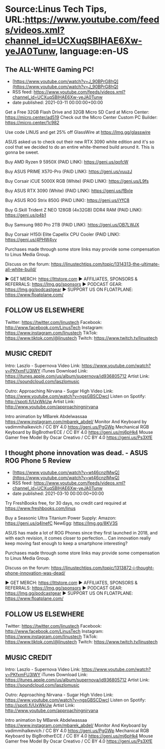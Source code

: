 # Source:Linus Tech Tips, URL:https://www.youtube.com/feeds/videos.xml?channel_id=UCXuqSBlHAE6Xw-yeJA0Tunw, language:en-US

## The ALL-WHITE Gaming PC!
 - [https://www.youtube.com/watch?v=J_90BPrG8hQ](https://www.youtube.com/watch?v=J_90BPrG8hQ)
 - RSS feed: https://www.youtube.com/feeds/videos.xml?channel_id=UCXuqSBlHAE6Xw-yeJA0Tunw
 - date published: 2021-03-11 00:00:00+00:00

Get a Free 32GB Flash Drive and 32GB Micro SD Card at Micro Center: https://micro.center/ad519
Check out the Micro Center Custom PC Builder: https://micro.center/1c982

Use code LINUS and get 25% off GlassWire at https://lmg.gg/glasswire

ASUS asked us to check out their new RTX 3090 white edition and it's so cool that we decided to do an entire white-themed build around it. This is gonna be sweet.


Buy AMD Ryzen 9 5950X (PAID LINK): https://geni.us/qofcW

Buy ASUS PRIME X570-Pro (PAID LINK): https://geni.us/vuuzJ

Buy Corsair iCUE 5000X RGB (White) (PAID LINK): https://geni.us/L9fs

Buy ASUS RTX 3090 (White) (PAID LINK): https://geni.us/fBxle

Buy ASUS ROG Strix 850G (PAID LINK): https://geni.us/iYfC8

Buy G.Skill Trident Z NEO 128GB (4x32GB) DDR4 RAM (PAID LINK): https://geni.us/p4b1

Buy Samsung 980 Pro 2TB (PAID LINK): https://geni.us/OB7LWJX

Buy Corsair H150i Elite Capellix CPU Cooler (PAID LINK): https://geni.us/4PHW4vv

Purchases made through some store links may provide some compensation to Linus Media Group.

Discuss on the forum: https://linustechtips.com/topic/1314313-the-ultimate-all-white-build/

► GET MERCH: https://lttstore.com
► AFFILIATES, SPONSORS & REFERRALS: https://lmg.gg/sponsors
► PODCAST GEAR: https://lmg.gg/podcastgear
► SUPPORT US ON FLOATPLANE: https://www.floatplane.com/

FOLLOW US ELSEWHERE
---------------------------------------------------  
Twitter: https://twitter.com/linustech
Facebook: http://www.facebook.com/LinusTech
Instagram: https://www.instagram.com/linustech
TikTok: https://www.tiktok.com/@linustech
Twitch: https://www.twitch.tv/linustech

MUSIC CREDIT
---------------------------------------------------
Intro: Laszlo - Supernova
Video Link: https://www.youtube.com/watch?v=PKfxmFU3lWY
iTunes Download Link: https://itunes.apple.com/us/album/supernova/id936805712
Artist Link: https://soundcloud.com/laszlomusic

Outro: Approaching Nirvana - Sugar High
Video Link: https://www.youtube.com/watch?v=ngsGBSCDwcI
Listen on Spotify: http://spoti.fi/UxWkUw
Artist Link: http://www.youtube.com/approachingnirvana

Intro animation by MBarek Abdelwassaa https://www.instagram.com/mbarek_abdel/
Monitor And Keyboard by vadimmihalkevich / CC BY 4.0  https://geni.us/PgGWp
Mechanical RGB Keyboard by BigBrotherECE / CC BY 4.0 https://geni.us/mj6pHk4
Mouse Gamer free Model By Oscar Creativo / CC BY 4.0 https://geni.us/Ps3XfE

## I thought phone innovation was dead. - ASUS ROG Phone 5 Review
 - [https://www.youtube.com/watch?v=wt46cnzlMwQ](https://www.youtube.com/watch?v=wt46cnzlMwQ)
 - RSS feed: https://www.youtube.com/feeds/videos.xml?channel_id=UCXuqSBlHAE6Xw-yeJA0Tunw
 - date published: 2021-03-10 00:00:00+00:00

Try FreshBooks free, for 30 days, no credit card required at https://www.freshbooks.com/linus

Buy a Seasonic Ultra Titanium Power Supply:
  Amazon: https://geni.us/q4lnefC
  NewEgg: https://lmg.gg/8KV3S

ASUS has made a lot of ROG Phones since they first launched in 2018, and with each revision, it comes closer to perfection… Can innovation really keep moving fast enough to keep a smartphone interesting?

Purchases made through some store links may provide some compensation to Linus Media Group.

Discuss on the forum: https://linustechtips.com/topic/1313872-i-thought-phone-innovation-was-dead/

► GET MERCH: https://lttstore.com
► AFFILIATES, SPONSORS & REFERRALS: https://lmg.gg/sponsors
► PODCAST GEAR: https://lmg.gg/podcastgear
► SUPPORT US ON FLOATPLANE: https://www.floatplane.com/

FOLLOW US ELSEWHERE
---------------------------------------------------  
Twitter: https://twitter.com/linustech
Facebook: http://www.facebook.com/LinusTech
Instagram: https://www.instagram.com/linustech
TikTok: https://www.tiktok.com/@linustech
Twitch: https://www.twitch.tv/linustech

MUSIC CREDIT
---------------------------------------------------
Intro: Laszlo - Supernova
Video Link: https://www.youtube.com/watch?v=PKfxmFU3lWY
iTunes Download Link: https://itunes.apple.com/us/album/supernova/id936805712
Artist Link: https://soundcloud.com/laszlomusic

Outro: Approaching Nirvana - Sugar High
Video Link: https://www.youtube.com/watch?v=ngsGBSCDwcI
Listen on Spotify: http://spoti.fi/UxWkUw
Artist Link: http://www.youtube.com/approachingnirvana

Intro animation by MBarek Abdelwassaa https://www.instagram.com/mbarek_abdel/
Monitor And Keyboard by vadimmihalkevich / CC BY 4.0  https://geni.us/PgGWp
Mechanical RGB Keyboard by BigBrotherECE / CC BY 4.0 https://geni.us/mj6pHk4
Mouse Gamer free Model By Oscar Creativo / CC BY 4.0 https://geni.us/Ps3XfE

